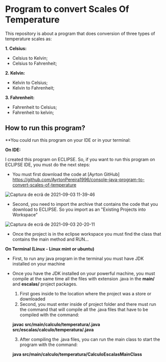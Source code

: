 # Program to convert Scales Of Temperature

This repository is about a program that does conversion of three types of temperature scales as:

**1. Celsius:**
  - Celsius to Kelvin;
  - Celsius to Fahrenheit;
  
**2. Kelvin:**
  - Kelvin to Celsius;
  - Kelvin to Fahrenheit;
  
**3. Fahrenheit:**
  - Fahrenheit to Celsius;
  - Fahrenheit to kelvin;

## How to run this program?

**You could run this program on your IDE or in your terminal:

**On IDE:**

I created this program on ECLIPSE. So, if you want to run this program on ECLIPSE IDE, you must do the next steps:
- You must first download the code at [Ayrton GitHub] https://github.com/AyrtonPereira1996/console-java-program-to-convert-scales-of-temperature

![Captura de ecrã de 2021-09-03 11-39-46](https://user-images.githubusercontent.com/40174805/132048009-58d6a6cf-26d3-4d8b-a703-386e4967a7ff.png)

- Second, you need to import the archive that contains the code that you download to ECLIPSE. So you import as an "Existing Projects into Workspace"

![Captura de ecrã de 2021-09-03 20-20-11](https://user-images.githubusercontent.com/40174805/132050221-1270c153-a43d-4d86-ae88-921d82fa332c.png)


- Once the project is in the eclipse workspace you must find the class that contains the main method and RUN...

**On Terminal (Linux - Linux mint or ubuntu)**

- First, to run any java program in the terminal you must have JDK installed on your machine
- Once you have the JDK installed on your powerful machine, you must compile at the same time all the files with extension .java in the **main/** and **escalas/** project packages.
  1. First goes inside to the location where the project was a store or downloaded
  2. Second, you must enter inside of project folder and there must run the command that will compile all the .java files that have to be compiled with the command:
  
  **javac src/main/calculo/temperatura/.java src/escalas/calculo/temperatura/.java**

  3. After compiling the .java files, you can run the main class to start the program with the command:
  
  **java src/main/calculo/temperatura/CalculoEscalasMainClass**
